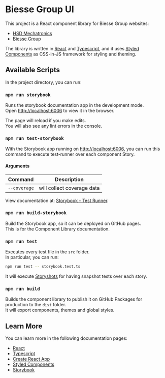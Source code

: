 # Biesse Group UI

This project is a React component library for Biesse Group websites:

- [HSD Mechatronics](https://www.hsd.it/)
- [Biesse Group](https://www.biessegroup.com/it/)

The library is written in [React](https://it.reactjs.org/) and [Typescript](https://www.typescriptlang.org/), and it uses [Styled Components](https://styled-components.com/) as CSS-in-JS framework for styling and theming.

## Available Scripts

In the project directory, you can run:

### `npm run storybook`

Runs the storybook documentation app in the development mode.\
Open [http://localhost:6006](http://localhost:6006) to view it in the browser.

The page will reload if you make edits.\
You will also see any lint errors in the console.

### `npm run test-storybook`

With the Storybook app running on [http://localhost:6006](http://localhost:6006), you can run this command to execute test-runner over each component Story.

#### **Arguments**

| Command      | Description                |
| ------------ | -------------------------- |
| `--coverage` | will collect coverage data |

View documentation at: [Storybook - Test Runner](https://storybook.js.org/docs/react/writing-tests/test-runner).

### `npm run build-storybook`

Build the Storybook app, so it can be deployed on GitHub pages.\
This is for the Component Library documentation.

### `npm run test`

Executes every test file in the `src` folder.\
In particular, you can run:

```sh
npm run test -- storybook.test.ts
```

It will execute [Storyshots](https://storybook.js.org/docs/react/writing-tests/snapshot-testing) for having snapshot tests over each story.

### `npm run build`

Builds the component library to publish it on GitHub Packages for production to the `dist` folder.\
It will export components, themes and global styles.

## Learn More

You can learn more in the following documentation pages:

- [React](https://it.reactjs.org/)
- [Typescript](https://www.typescriptlang.org/)
- [Create React App](https://create-react-app.dev/)
- [Styled Components](https://styled-components.com/)
- [Storybook](https://storybook.js.org/)
